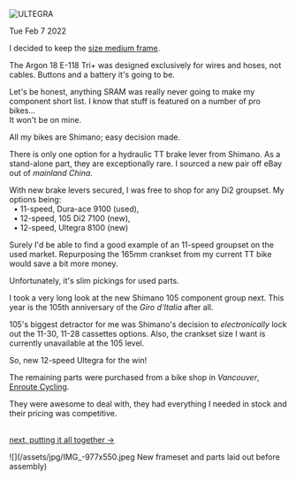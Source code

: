 <!--
# New TT Bike - Ultegra 8100
-->
<img src="/assets/svg/ultegra.svg" alt="ULTEGRA" />
<p class="timestamp">Tue Feb 7 2022</p>

I decided to keep the [size medium frame](new-tt-bike-e118tri).

The Argon 18 E-118 Tri+ was designed exclusively for wires and 
hoses, not cables. Buttons and a battery it's going to be.  

Let's be honest, anything SRAM was really never going to make 
my component short list. I know that stuff is featured on a 
number of pro bikes...  
It won't be on mine.

All my bikes are Shimano; easy decision made.

There is only one option for a hydraulic TT brake lever from 
Shimano. As a stand-alone part, they are exceptionally rare. 
I sourced a new pair off eBay out of _mainland China_.

With new brake levers secured, I was free to shop for any Di2 
groupset. My options being:  
 &nbsp; &bull; 11-speed, Dura-ace 9100 (used),  
 &nbsp; &bull; 12-speed, 105 Di2 7100 (new),  
 &nbsp; &bull; 12-speed, Ultegra 8100 (new)

<!----->
Surely I'd be able to find a good example of an 11-speed 
groupset on the used market.  Repurposing the 165mm crankset 
from my current TT bike would save a bit more money. 

Unfortunately, it's slim pickings for used parts.

I took a very long look at the new Shimano 105 component group 
next. This year is the 105th anniversary of the _Giro d'Italia_ 
after all.

105's biggest detractor for me was Shimano's decision to 
_electronically_ lock out the 11-30, 11-28 cassettes options.
Also, the crankset size I want is currently unavailable at 
the 105 level.

So, new 12-speed Ultegra for the win!

The remaining parts were purchased from a bike shop in _Vancouver_, 
<a href="https://enroute.cc/" target="_blank">Enroute Cycling</a>.

They were awesome to deal with, they had everything I needed 
in stock and their pricing was competitive.

<p class="continue"><br /><a href="new-tt-bike-build">next, putting it all together &rarr;</a></p>

![](/assets/jpg/IMG_-977x550.jpeg New frameset and parts laid out before assembly)
